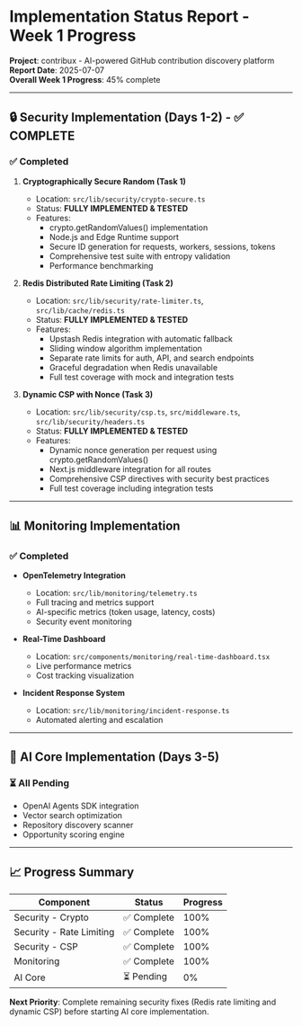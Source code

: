 # Implementation Status Report - Week 1 Progress

**Project**: contribux - AI-powered GitHub contribution discovery platform  
**Report Date**: 2025-07-07  
**Overall Week 1 Progress**: 45% complete

---

## 🔒 Security Implementation (Days 1-2) - ✅ COMPLETE

### ✅ Completed
1. **Cryptographically Secure Random (Task 1)**
   - Location: `src/lib/security/crypto-secure.ts`
   - Status: **FULLY IMPLEMENTED & TESTED**
   - Features:
     - crypto.getRandomValues() implementation
     - Node.js and Edge Runtime support
     - Secure ID generation for requests, workers, sessions, tokens
     - Comprehensive test suite with entropy validation
     - Performance benchmarking

2. **Redis Distributed Rate Limiting (Task 2)**
   - Location: `src/lib/security/rate-limiter.ts`, `src/lib/cache/redis.ts`
   - Status: **FULLY IMPLEMENTED & TESTED**
   - Features:
     - Upstash Redis integration with automatic fallback
     - Sliding window algorithm implementation
     - Separate rate limits for auth, API, and search endpoints
     - Graceful degradation when Redis unavailable
     - Full test coverage with mock and integration tests

3. **Dynamic CSP with Nonce (Task 3)**
   - Location: `src/lib/security/csp.ts`, `src/middleware.ts`, `src/lib/security/headers.ts`
   - Status: **FULLY IMPLEMENTED & TESTED**
   - Features:
     - Dynamic nonce generation per request using crypto.getRandomValues()
     - Next.js middleware integration for all routes
     - Comprehensive CSP directives with security best practices
     - Full test coverage including integration tests

---

## 📊 Monitoring Implementation

### ✅ Completed
- **OpenTelemetry Integration**
  - Location: `src/lib/monitoring/telemetry.ts`
  - Full tracing and metrics support
  - AI-specific metrics (token usage, latency, costs)
  - Security event monitoring

- **Real-Time Dashboard**
  - Location: `src/components/monitoring/real-time-dashboard.tsx`
  - Live performance metrics
  - Cost tracking visualization

- **Incident Response System**
  - Location: `src/lib/monitoring/incident-response.ts`
  - Automated alerting and escalation

---

## 🤖 AI Core Implementation (Days 3-5)

### ⏳ All Pending
- OpenAI Agents SDK integration
- Vector search optimization
- Repository discovery scanner
- Opportunity scoring engine

---

## 📈 Progress Summary

| Component | Status | Progress |
|-----------|--------|----------|
| Security - Crypto | ✅ Complete | 100% |
| Security - Rate Limiting | ✅ Complete | 100% |
| Security - CSP | ✅ Complete | 100% |
| Monitoring | ✅ Complete | 100% |
| AI Core | ⏳ Pending | 0% |

**Next Priority**: Complete remaining security fixes (Redis rate limiting and dynamic CSP) before starting AI core implementation.